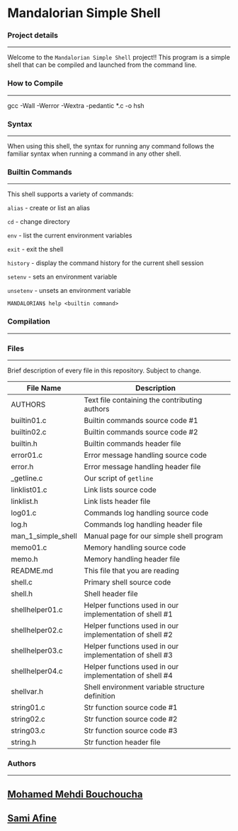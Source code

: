 # Mandalorian Simple Shell



### Project details
-----
Welcome to the `Mandalorian Simple Shell` project!! This program is a simple shell that can be compiled and launched from the command line.

### How to Compile
---------------
gcc -Wall -Werror -Wextra -pedantic *.c -o hsh


### Syntax
-----
When using this shell, the syntax for running any command follows the familiar syntax when running a command in any other shell.


### Builtin Commands
-----
This shell supports a variety of commands:

`alias` - create or list an alias

`cd` - change directory

`env` - list the current environment variables

`exit` - exit the shell

`history` - display the command history for the current shell session

`setenv` - sets an environment variable

`unsetenv` - unsets an environment variable

```
MANDALORIAN$ help <builtin command>
```

### Compilation
-----
### Files
-----
Brief description of every file in this repository. Subject to change.

| File Name | Description |
| --- | --- |
| AUTHORS | Text file containing the contributing authors |
| builtin01.c | Builtin commands source code #1 |
| builtin02.c | Builtin commands source code #2 |
| builtin.h | Builtin commands header file |
| error01.c | Error message handling source code |
| error.h | Error message handling header file |
| _getline.c | Our script of `getline` |
| linklist01.c | Link lists source code |
| linklist.h | Link lists header file |
| log01.c | Commands log handling source code |
| log.h | Commands log handling header file |
| man_1_simple_shell | Manual page for our simple shell program |
| memo01.c | Memory handling source code |
| memo.h | Memory handling header file |
| README.md | This file that you are reading |
| shell.c | Primary shell source code |
| shell.h | Shell header file |
| shellhelper01.c | Helper functions used in our implementation of shell #1 |
| shellhelper02.c | Helper functions used in our implementation of shell #2 |
| shellhelper03.c | Helper functions used in our implementation of shell #3 |
| shellhelper04.c | Helper functions used in our implementation of shell #4 |
| shellvar.h | Shell environment variable structure definition |
| string01.c | Str function source code #1 |
| string02.c | Str function source code #2 |
| string03.c | Str function source code #3 |
| string.h | Str function header file |

### Authors
---
[Mohamed Mehdi Bouchoucha](https://github.com/mmbouchoucha)
-
[Sami Afine](https://github.com/afinesami)
-
